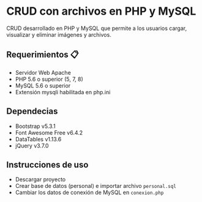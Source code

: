 # CRUD con archivos en PHP y MySQL
CRUD desarrollado en PHP y MySQL que permite a los usuarios cargar, visualizar y eliminar imágenes y archivos.

## Requerimientos 📋
- Servidor Web Apache
- PHP 5.6 o superior (5, 7, 8)
- MySQL 5.6 o superior
- Extensión mysqli habilitada en php.ini


## Dependecias
- Bootstrap v5.3.1
- Font Awesome Free v6.4.2
- DataTables v1.13.6
- jQuery v3.7.0

## Instrucciones de uso
- Descargar proyecto
- Crear base de datos (personal) e importar archivo ```personal.sql```
- Cambiar los datos de conexión de MySQL en ```conexion.php```